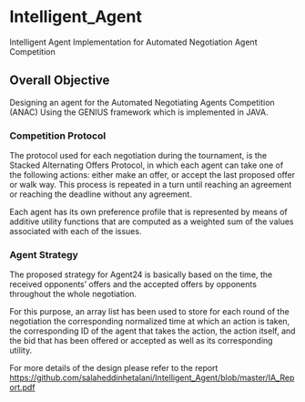 # Intelligent_Agent
Intelligent Agent Implementation for Automated Negotiation Agent Competition

## Overall Objective
Designing an agent for the Automated Negotiating Agents Competition (ANAC) Using the GENIUS framework which is implemented in JAVA.

### Competition Protocol
The protocol used for each negotiation during the tournament, is the Stacked Alternating Offers Protocol, in which each agent can take one of the following actions: either make an offer, or accept the last proposed offer or walk way. This process is repeated in a turn until reaching an agreement or reaching the deadline without any agreement.

Each agent has its own preference profile that is represented by means of additive utility functions that are computed as a weighted sum of the values associated with each of the issues.

### Agent Strategy
The proposed strategy for Agent24 is basically based on the time, the received opponents’ offers and the accepted offers by opponents throughout the whole negotiation.

For this purpose, an array list has been used to store for each round of the negotiation the corresponding normalized time at which an action is taken, the corresponding ID of the agent that takes the action, the action itself, and the bid that has been offered or accepted as well as its corresponding utility.

For more details of the design please refer to the report https://github.com/salaheddinhetalani/Intelligent_Agent/blob/master/IA_Report.pdf
